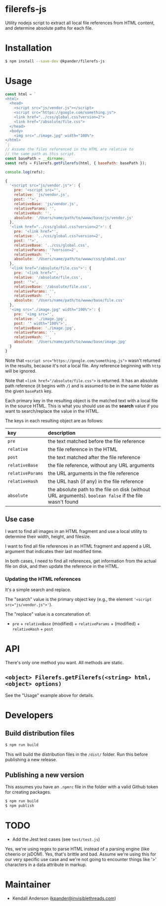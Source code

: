# filerefs-js

Utility nodejs script to extract all local file references from HTML content, and determine absolute paths for each file.


# Installation

```bash
$ npm install --save-dev @kpander/filerefs-js
```


# Usage

```js
const html = `
<html>
  <head>
    <script src="js/vendor.js"></script>
    <script src="https://google.com/something.js">
    <link href="../css/global.css?version=2">
    <link href="/absolute/file.css">
  </head>
  <body>
    <img src="./image.jpg" width="100%">
</html>
`;
// Assume the files referenced in the HTML are relative to
// the same path as this script.
const basePath = __dirname;
const refs = Filerefs.getFilerefs(html, { basePath: basePath });

console.log(refs);
```

```js
{
  '<script src="js/vendor.js">': {
    pre: '<script src="',
    relative: 'js/vendor.js',
    post: '">',
    relativeBase: 'js/vendor.js',
    relativeParams: '',
    relativeHash: '',
    absolute: '/Users/name/path/to/wwww/base/js/vendor.js'
  },
  '<link href="../css/global.css?version=2">': {
    pre: '<link href="',
    relative: '../css/global.css?version=2',
    post: '">',
    relativeBase: '../css/global.css',
    relativeParams: '?version=2',
    relativeHash: '',
    absolute: '/Users/name/path/to/wwww/css/global.css'
  },
  '<link href="/absolute/file.css">': {
    pre: '<link href="',
    relative: '/absolute/file.css',
    post: '">',
    relativeBase: '/absolute/file.css',
    relativeParams: '',
    relativeHash: '',
    absolute: '/Users/name/path/to/wwww/base/file.css'
  },
  '<img src="./image.jpg" width="100%">': {
    pre: '<img src="',
    relative: './image.jpg',
    post: '" width="100%">',
    relativeBase: './image.jpg',
    relativeParams: '',
    relativeHash: '',
    absolute: '/Users/name/path/to/wwww/base/image.jpg'
  }
}
```

Note that `<script src="https://google.com/something.js">` wasn't returned in the results, because it's not a local file. Any reference beginning with `http` will be ignored.

Note that `<link href="/absolute/file.css">` is returned. It has an absolute path reference (it begins with `/`) and is assumed to be in the same folder as the given `basePath` key.

Each primary key in the resulting object is the matched text with a local file in the source HTML. This is what you should use as the **search** value if you want to search/replace the value in the HTML.

The keys in each resulting object are as follows:

| key              | description |
| :-               | :-          |
| `pre`            | the text matched before the file reference |
| `relative`       | the file reference in the HTML |
| `post`           | the text matched after the file reference |
| `relativeBase`   | the file reference, without any URL arguments |
| `relativeParams` | the URL arguments in the file reference |
| `relativeHash`   | the URL hash (if any) in the file reference |
| `absolute`       | the absolute path to the file on disk (without URL arguments). `boolean false` if the file wasn't found |


## Use case

I want to find all images in an HTML fragment and use a local utility to determine their width, height, and filesize.

I want to find all file references in an HTML fragment and append a URL argument that indicates their last modified time.

In both cases, I need to find all references, get information from the actual file on disk, and then update the reference in the HTML.


### Updating the HTML references

It's a simple search and replace.

The "search" value is the primary object key (e.g., the element `'<script src="js/vendor.js">'`).

The "replace" value is a concatenation of:

  - `pre` + `relativeBase` (modified) + `relativeParams` + (modified) + `relativeHash` + `post`


# API

There's only one method you want. All methods are static.

## `<object> Filerefs.getFilerefs(<string> html, <object> options)`

See the "Usage" example above for details.



# Developers

## Build distribution files

```bash
$ npm run build
```

This will build the distribution files in the `/dist/` folder. Run this before publishing a new release.


## Publishing a new version

This assumes you have an `.npmrc` file in the folder with a valid Github token for creating packages.

```bash
$ npm run build
$ npm publish
```


# TODO

  - Add the Jest test cases (see `test/test.js`)

Yes, we're using regex to parse HTML instead of a parsing engine (like cheerio or jsDOM). Yes, that's brittle and bad. Assume we're using this for our very specific use case and we're not going to encounter things like '>' characters in a data attribute in markup.


# Maintainer

  - Kendall Anderson (kpander@invisiblethreads.com)


